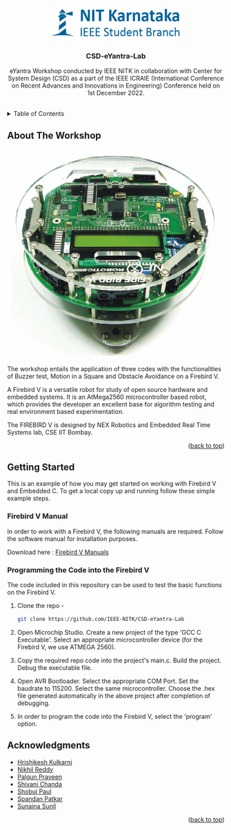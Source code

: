 <!-- Improved compatibility of back to top link: See: https://github.com/othneildrew/Best-README-Template/pull/73 -->
<a name="readme-top"></a>
<!--
*** Thanks for checking out the Best-README-Template. If you have a suggestion
*** that would make this better, please fork the repo and create a pull request
*** or simply open an issue with the tag "enhancement".
*** Don't forget to give the project a star!
*** Thanks again! Now go create something AMAZING! :D
-->



<!-- PROJECT SHIELDS -->
<!--
*** I'm using markdown "reference style" links for readability.
*** Reference links are enclosed in brackets [ ] instead of parentheses ( ).
*** See the bottom of this document for the declaration of the reference variables
*** for contributors-url, forks-url, etc. This is an optional, concise syntax you may use.
*** https://www.markdownguide.org/basic-syntax/#reference-style-links
-->

<!-- PROJECT LOGO -->
<br />
<div align="center">
  <a href="https://https://github.com/IEEE-NITK/CSD-eYantra-Lab">
    <img src="images/logo.png" alt="Logo" width="300" height="80">
  </a>

<h3 align="center">CSD-eYantra-Lab</h3>

  <p align="center">
    eYantra Workshop conducted by IEEE NITK in collaboration with Center for System Design (CSD) as a part of the IEEE ICRAIE (International Conference on Recent Advances and Innovations in Engineering) Conference held on 1st December 2022.
    <br />
    <br />
  </p>
</div>


<!-- TABLE OF CONTENTS -->
<details>
  <summary>Table of Contents</summary>
  <ol>
    <li>
      <a href="#about-the-workshop">About the Workshop</a>
    </li>
    <li>
      <a href="#getting-started">Getting Started</a>
      <ul>
        <li><a href="#prerequisites">Firebird V Manual</a></li>
        <li><a href="#installation">Programming the Code into the Firebird V</a></li>
      </ul>
    <li><a href="#acknowledgments">Acknowledgments</a></li>
  </ol>
</details>



<!-- ABOUT THE WORKSHOP -->
## About The Workshop

![Fire Bird V](images/firebirdv.jpeg)

The workshop entails the application of three codes with the functionalities of Buzzer test, Motion in a Square and Obstacle Avoidance on a Firebird V. 

A Firebird V is a versatile robot for study of open source hardware and embedded systems. It is an AtMega2560 microcontroller based robot, which provides the developer an excellent base for algorithm testing and real environment based experimentation. 

The FIREBIRD V is designed by NEX Robotics and Embedded Real Time Systems lab, CSE IIT Bombay.

<p align="right">(<a href="#readme-top">back to top</a>)</p>


<!-- GETTING STARTED -->
## Getting Started

This is an example of how you may get started on working with Firebird V and Embedded C.
To get a local copy up and running follow these simple example steps.

### Firebird V Manual

In order to work with a Firebird V, the following manuals are required. Follow the software manual for installation purposes.

Download here : <a href="https://drive.google.com/drive/folders/1GdCj5TaqzaT_NTc_QpTy5f5eUMnEj1Um?usp=sharing">Firebird V Manuals</a>

### Programming the Code into the Firebird V

The code included in this repository can be used to test the basic functions on the Firebird V.

1. Clone the repo - 
   ```sh
   git clone https://github.com/IEEE-NITK/CSD-eYantra-Lab
   ```

2. Open Microchip Studio. Create a new project of the type 'GCC C Executable'. Select an appropriate microcontroller device (for the Firebird V, we use ATMEGA 2560). 

3. Copy the required repo code into the project's main.c. Build the project. Debug the executable file. 

4. Open AVR Bootloader. Select the appropriate COM Port. Set the baudrate to 115200. Select the same microcontroller. Choose the .hex file generated automatically in the above project after completion of debugging.

5. In order to program the code into the Firebird V, select the 'program' option.

<!-- ACKNOWLEDGMENTS -->
## Acknowledgments

* [Hrishikesh Kulkarni](https://github.com/HrishiCoolkarni)
* [Nikhil Reddy](https://github.com/nikhilreddy2002)
* [Palgun Praveen](https://github.com/Palgun7)
* [Shivani Chanda](https://github.com/Shivani-Chanda)
* [Shobuj Paul](https://github.com/Shobuj-Paul)
* [Spandan Patkar](https://github.com/SpandanPatkar)
* [Sunaina Sunil](https://github.com/SunainaSunil)


<p align="right">(<a href="#readme-top">back to top</a>)</p>



<!-- MARKDOWN LINKS & IMAGES -->
<!-- https://www.markdownguide.org/basic-syntax/#reference-style-links -->
[contributors-shield]: https://img.shields.io/github/contributors/github_username/repo_name.svg?style=for-the-badge
[contributors-url]: https://github.com/github_username/repo_name/graphs/contributors
[forks-shield]: https://img.shields.io/github/forks/github_username/repo_name.svg?style=for-the-badge
[forks-url]: https://github.com/github_username/repo_name/network/members
[stars-shield]: https://img.shields.io/github/stars/github_username/repo_name.svg?style=for-the-badge
[stars-url]: https://github.com/github_username/repo_name/stargazers
[issues-shield]: https://img.shields.io/github/issues/github_username/repo_name.svg?style=for-the-badge
[issues-url]: https://github.com/github_username/repo_name/issues
[license-shield]: https://img.shields.io/github/license/github_username/repo_name.svg?style=for-the-badge
[license-url]: https://github.com/github_username/repo_name/blob/master/LICENSE.txt
[linkedin-shield]: https://img.shields.io/badge/-LinkedIn-black.svg?style=for-the-badge&logo=linkedin&colorB=555
[linkedin-url]: https://linkedin.com/in/linkedin_username
[product-screenshot]: images/screenshot.png
[Next.js]: https://img.shields.io/badge/next.js-000000?style=for-the-badge&logo=nextdotjs&logoColor=white
[Next-url]: https://nextjs.org/
[React.js]: https://img.shields.io/badge/React-20232A?style=for-the-badge&logo=react&logoColor=61DAFB
[React-url]: https://reactjs.org/
[Vue.js]: https://img.shields.io/badge/Vue.js-35495E?style=for-the-badge&logo=vuedotjs&logoColor=4FC08D
[Vue-url]: https://vuejs.org/
[Angular.io]: https://img.shields.io/badge/Angular-DD0031?style=for-the-badge&logo=angular&logoColor=white
[Angular-url]: https://angular.io/
[Svelte.dev]: https://img.shields.io/badge/Svelte-4A4A55?style=for-the-badge&logo=svelte&logoColor=FF3E00
[Svelte-url]: https://svelte.dev/
[Laravel.com]: https://img.shields.io/badge/Laravel-FF2D20?style=for-the-badge&logo=laravel&logoColor=white
[Laravel-url]: https://laravel.com
[Bootstrap.com]: https://img.shields.io/badge/Bootstrap-563D7C?style=for-the-badge&logo=bootstrap&logoColor=white
[Bootstrap-url]: https://getbootstrap.com
[JQuery.com]: https://img.shields.io/badge/jQuery-0769AD?style=for-the-badge&logo=jquery&logoColor=white
[JQuery-url]: https://jquery.com 
